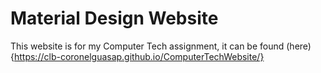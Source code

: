 # Material Design Website

This website is for my Computer Tech assignment, it can be found (here){https://clb-coronelguasap.github.io/ComputerTechWebsite/}